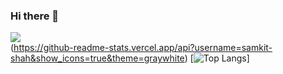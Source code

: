 ### Hi there 👋
![](https://komarev.com/ghpvc/?username=samkit-shah&color=blue)
<br>
(https://github-readme-stats.vercel.app/api?username=samkit-shah&show_icons=true&theme=graywhite)
[![Top Langs](https://github-readme-stats.vercel.app/api/top-langs/?username=samkit-shah&layout=compact)]

<!--
**Samkit-shah/samkit-shah** is a ✨ _special_ ✨ repository because its `README.md` (this file) appears on your GitHub profile.
https://komarev.com/ghpvc/?username=samkit-shah&color=green

Here are some ideas to get you started:

- 🔭 I’m currently working on ...
- 🌱 I’m currently learning ...
- 👯 I’m looking to collaborate on ...
- 🤔 I’m looking for help with ...
- 💬 Ask me about ...
- 📫 How to reach me: ...
- 😄 Pronouns: ...
- ⚡ Fun fact: ...
-->
